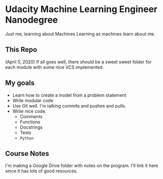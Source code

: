 # Udacity Machine Learning Engineer Nanodegree

Just me, learning about Machines Learning as machines learn about me.

## This Repo

(April 5, 2020) If all goes well, there should be a sweet
sweet folder for each module with some nice VCS implemented.

## My goals
* Learn how to create a model from a problem statement
* Write modular code
* Use Git well. I'm talking commits and pushes and pulls.
* Write nice code.
  * Comments
  * Functions
  * Docstrings
  * Tests
  * `Python`

## Course Notes
I'm making a Google Drive folder with notes on the program.
I'll link it here since it has lots of good resources.